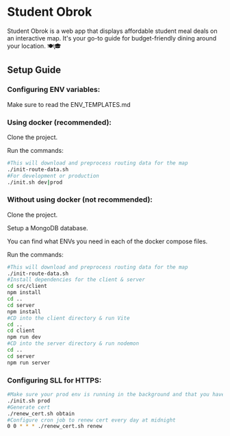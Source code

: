 # Student Obrok

Student Obrok is a web app that displays affordable student meal deals on an interactive map. It's your go-to guide for budget-friendly dining around your location. 🍽️🎓

## Setup Guide

### Configuring ENV variables:

Make sure to read the ENV_TEMPLATES.md

### Using docker (recommended):

Clone the project. <br>

Run the commands:
```bash
#This will download and preprocess routing data for the map
./init-route-data.sh
#For development or production
./init.sh dev|prod
```

### Without using docker (not recommended):

Clone the project. <br>

Setup a MongoDB database. <br>

You can find what ENVs you need in each of the docker compose files. <br>

Run the commands:
```bash
#This will download and preprocess routing data for the map
./init-route-data.sh
#Install dependencies for the client & server
cd src/client
npm install
cd ..
cd server
npm install
#CD into the client directory & run Vite
cd ..
cd client
npm run dev
#CD into the server directory & run nodemon
cd ..
cd server
npm run server
```

### Configuring SLL for HTTPS:

```bash
#Make sure your prod env is running in the background and that you have cron installed & running
./init.sh prod
#Generate cert
./renew_cert.sh obtain
#Configure cron job to renew cert every day at midnight
0 0 * * * ./renew_cert.sh renew
```